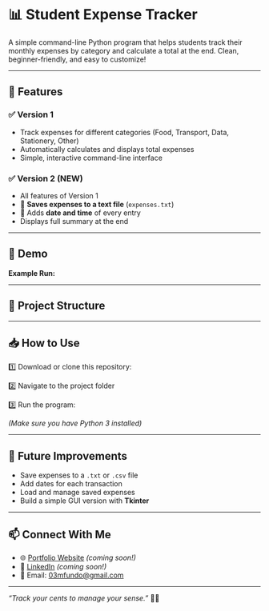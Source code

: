 # 📊 Student Expense Tracker

A simple command-line Python program that helps students track their monthly expenses by category and calculate a total at the end. Clean, beginner-friendly, and easy to customize!

---

## 📌 Features

### ✅ Version 1
- Track expenses for different categories (Food, Transport, Data, Stationery, Other)
- Automatically calculates and displays total expenses
- Simple, interactive command-line interface

### ✅ Version 2 (NEW)
- All features of Version 1
- 💾 **Saves expenses to a text file** (`expenses.txt`)
- 📆 Adds **date and time** of every entry
- Displays full summary at the end


---

## 🎥 Demo

**Example Run:**

---

## 📂 Project Structure

---

## 📥 How to Use

1️⃣ Download or clone this repository:  

2️⃣ Navigate to the project folder  

3️⃣ Run the program:  

*(Make sure you have Python 3 installed)*

---

## 🚀 Future Improvements

- Save expenses to a `.txt` or `.csv` file  
- Add dates for each transaction  
- Load and manage saved expenses  
- Build a simple GUI version with **Tkinter**

---

## 📫 Connect With Me  

- 🌐 [Portfolio Website](your-portfolio-link) *(coming soon!)*
- 💼 [LinkedIn](your-linkedin-link) *(coming soon!)*
- 📧 Email: 03mfundo@gmail.com  

---

*“Track your cents to manage your sense.”* 💸✨
